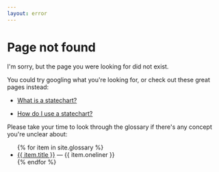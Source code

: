 ```yaml
---
layout: error
---
```


# Page not found

I'm sorry, but the page you were looking for did not exist.

You could try googling what you're looking for, or check out these great pages instead:

- [What is a statechart?](/what-is-a-statechart.html)

- [How do I use a statechart?](/how-to-use-statecharts.html)

Please take your time to look through the glossary if there's any concept you're unclear about:

<ul>
{% for item in site.glossary %}
   <li><a href="{{ item.url }}">{{ item.title }}</a> — {{ item.oneliner }}</li>
{% endfor %}
</ul>
